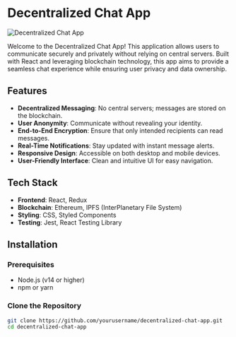 # Decentralized Chat App

![Decentralized Chat App](https://via.placeholder.com/800x200.png?text=Decentralized+Chat+App)

Welcome to the Decentralized Chat App! This application allows users to communicate securely and privately without relying on central servers. Built with React and leveraging blockchain technology, this app aims to provide a seamless chat experience while ensuring user privacy and data ownership.

## Features

- **Decentralized Messaging**: No central servers; messages are stored on the blockchain.
- **User Anonymity**: Communicate without revealing your identity.
- **End-to-End Encryption**: Ensure that only intended recipients can read messages.
- **Real-Time Notifications**: Stay updated with instant message alerts.
- **Responsive Design**: Accessible on both desktop and mobile devices.
- **User-Friendly Interface**: Clean and intuitive UI for easy navigation.

## Tech Stack

- **Frontend**: React, Redux
- **Blockchain**: Ethereum, IPFS (InterPlanetary File System)
- **Styling**: CSS, Styled Components
- **Testing**: Jest, React Testing Library

## Installation

### Prerequisites

- Node.js (v14 or higher)
- npm or yarn

### Clone the Repository

```bash
git clone https://github.com/yourusername/decentralized-chat-app.git
cd decentralized-chat-app
